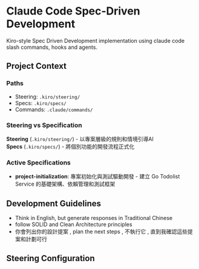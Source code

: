 # Claude Code Spec-Driven Development

Kiro-style Spec Driven Development implementation using claude code slash commands, hooks and agents.

## Project Context

### Paths
- Steering: `.kiro/steering/`
- Specs: `.kiro/specs/`
- Commands: `.claude/commands/`

### Steering vs Specification

**Steering** (`.kiro/steering/`) - 以專案層級的規則和情境引導AI  
**Specs** (`.kiro/specs/`) - 將個別功能的開發流程正式化

### Active Specifications
- **project-initialization**: 專案初始化與測試驅動開發 - 建立 Go Todolist Service 的基礎架構、依賴管理和測試框架

## Development Guidelines
- Think in English, but generate responses in Traditional Chinese
- follow SOLID and Clean Architecture principles
- 你會列出你的設計提案 , plan the next steps , 不執行它 , 直到我確認這些提案和計劃可行

## Steering Configuration


